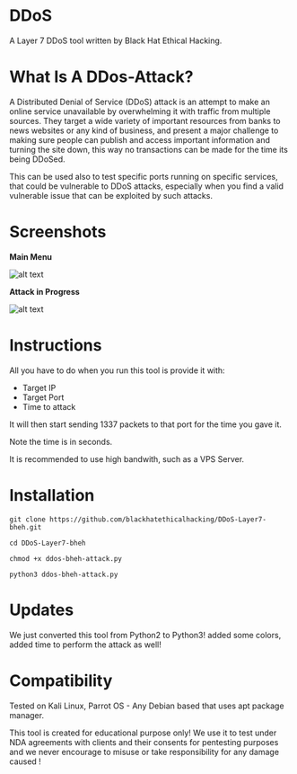 # DDoS

A Layer 7 DDoS tool written by Black Hat Ethical Hacking.

# What Is A DDos-Attack?

A Distributed Denial of Service (DDoS) attack is an attempt to make an online service unavailable
by overwhelming it with traffic from multiple sources. They target a wide variety of important resources from banks to news websites or any kind of business, and present a major challenge to making sure people can publish and access important information and turning the site down, this way no transactions can be made for the time its being DDoSed.

This can be used also to test specific ports running on specific services, that could be vulnerable to DDoS attacks, especially when you find a valid vulnerable issue that can be exploited by such attacks.

# Screenshots

**Main Menu**

![alt text](https://i.ibb.co/6JnTt3B/Main.png)

**Attack in Progress**

![alt text](https://i.ibb.co/0fGDnNZ/Attack.png)

# Instructions

All you have to do when you run this tool is provide it with:

- Target IP
- Target Port
- Time to attack

It will then start sending 1337 packets to that port for the time you gave it.

Note the time is in seconds.

It is recommended to use high bandwith, such as a VPS Server.

# Installation

`git clone https://github.com/blackhatethicalhacking/DDoS-Layer7-bheh.git`

`cd DDoS-Layer7-bheh`

`chmod +x ddos-bheh-attack.py`

`python3 ddos-bheh-attack.py`

# Updates

We just converted this tool from Python2 to Python3! added some colors, added time to perform the attack as well!

# Compatibility

Tested on Kali Linux, Parrot OS - Any Debian based that uses apt package manager.

This tool is created for educational purpose only! We use it to test under NDA agreements with clients and their consents for pentesting purposes and we never encourage to misuse or take responsibility for any damage caused !


